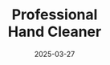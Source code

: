 ---
type: product
layout: product
date: 2025-03-27
sitemap:
  priority: 1
  changefreq: "weekly"

# SEO metadata
seoTitleSuffix: "Industrial Strength Soap Near Me"
seoDescription: >-
  Get Professional Hand Cleaner from Nutcracker Pro in Iowa. Tough on grease, gentle on hands with emollients. Ideal for Iowa mechanics, dealerships, and auto shops.

# Page content
title: "Professional <br> **Hand Cleaner**"
titlePrefix: "Iowa Auto Shop Supplies"
description: >-
  Discover Professional Hand Cleaner for Iowa mechanics and dealerships. Non-solvent, skin-friendly soap tackles grease while moisturizing hands. Fast shipping across Iowa!

# benefitsContent
benefitsImages:
  - image: /images/handcleaner/product-despencer.jpg
    alt: "Professional Hand Cleaner Dispenser for Iowa Shops"
  - image: /images/handcleaner/product-details.jpg
    alt: "Professional Hand Cleaner Variants for Iowa Mechanics"

benefitsBlocks:
  - title: "Iowa Mechanics Swear By It"
    text: >-
      Professional Hand Cleaner is built for Iowa auto shops. It cuts through grease and grime fast, perfect for mechanics and dealerships needing reliable supplies in Iowa.
  - title: "Gentle on Hardworking Hands"
    text: >-
      With emollients, this soap keeps Iowa mechanics’ hands soft despite constant washing. Ideal for service centers handling daily automotive tasks without dry skin.
  - title: "Eco-Safe for Iowa Shops"
    text: >-
      Made with walnut shell scrubbers, this cleaner is green and effective. Iowa auto repair shops get top cleaning power without harming the environment.
  - title: "Tough on Iowa Grime"
    text: >-
      From oil to paint, Professional Hand Cleaner handles it all. A must-have for Iowa dealerships, garages, and industrial crews needing versatile shop supplies.
  - title: "No Slick Residue"
    text: >-
      This soap leaves hands clean, not greasy. Iowa technicians can get back to work fast without slippery hands slowing them down in the shop.
  - title: "Big Savings for Iowa"
    text: >-
      Super-concentrated formula cuts usage by 75%. Iowa service centers save big on bulk mechanic supplies with this cost-saving hand cleaner.
  - title: "Fast Shipping to Iowa"
    text: >-
      Need mechanic tools fast? Professional Hand Cleaner ships quick to Iowa auto shops, ensuring you’re stocked with premium supplies when it counts.
  - title: "Iowa Dealership Favorite"
    text: >-
      Designed for high-volume use, this soap keeps Iowa dealership service bays running smoothly with professional-grade cleaning at a low cost.
  - title: "Local Supply Reliability"
    text: >-
      Partner with a trusted Iowa mechanic supply distributor. This hand cleaner ensures your garage stays stocked with high-performance gear year-round.

# testimonials section
testimonials:
  items:
    - name: "Jake"
      text: >-
        Been using this soap in my auto shop for months. Cuts grease fast and doesn’t dry my hands out. Best cleaner I’ve tried for the price!
    - name: "Sara"
      text: >-
        My crew loves it. We’re in Iowa fixing cars all day, and this soap gets the job done quick. Shipping’s fast too, which is a big plus.
    - name: "Tom"
      text: >-
        I’m a diesel guy in Iowa. This soap cleans deep without needing to scrub forever. Worth every penny for my garage!
    - name: "Liz"
      text: >-
        Works great in our dealership. Gentle on hands, tough on grime, and the bulk size saves us cash. Can’t ask for more.
    - name: "Pete"
      text: >-
        This soap’s a game changer for my  body shop. Gets paint and oil off easy, and my hands don’t feel trashed after.
    - name: "Kelly"
      text: >-
        Runs our service center smooth. Cleans everything fast, smells decent, and keeps my techs happy. Good stuff!
    - name: "Dan"
      text: >-
        I fix fleet trucks in Iowa. This soap handles the mess without drying my skin. Fast delivery keeps us going strong.
    - name: "Amy"
      text: >-
        Best soap for our auto repair crew. No greasy feel, just clean hands ready to work. Saves us money too!
    - name: "Mike"
      text: >-
        Solid cleaner for Iowa mechanics like me. Tackles dirt and grease quick, and my hands stay in good shape. Love it!

# FAQ section
faq:
  questions:
    - question: "What grime does this soap clean?"
      answer: >-
        Professional Hand Cleaner removes grease, oil, ink, and paint fast. Iowa mechanics and shops trust it for tough automotive messes every day.
    - question: "Is it safe for sensitive skin?"
      answer: >-
        Yes, it’s packed with conditioners to keep hands soft. Iowa techs with sensitive skin use it daily without irritation or dryness.
    - question: "Good for more than auto shops?"
      answer: >-
        Definitely. Iowa construction and factory workers use it too. This soap’s versatile for any heavy-duty job needing strong supplies.
    - question: "Any added scents or colors?"
      answer: >-
        Nope, it’s dye-free with no fragrances. Iowa mechanics get a clean, natural soap that’s safe and simple for daily use.
    - question: "Why walnut shell scrubbers?"
      answer: >-
        They’re eco-friendly and gentle. Iowa shops love how they clean tough grime without harsh chemicals or environmental harm.
    - question: "Better than chemical soaps?"
      answer: >-
        You bet. It’s safer and gentler, cutting health risks for Iowa crews. Plus, it saves cash with less irritation and restocking.
    - question: "How’s shipping to Iowa?"
      answer: >-
        Fast and reliable. Iowa auto shops get Professional Hand Cleaner quick, keeping your garage stocked with top supplies.
    - question: "Good for Iowa dealerships?"
      answer: >-
        Perfect fit. High-volume service bays in Iowa rely on its cleaning power and cost savings for daily maintenance tasks.

---